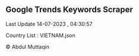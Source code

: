 

## Google Trends Keywords Scraper 
 
Last Update 14-07-2023 , 04:30:57

Country List :
VIETNAM.json



© Abdul Muttaqin 

